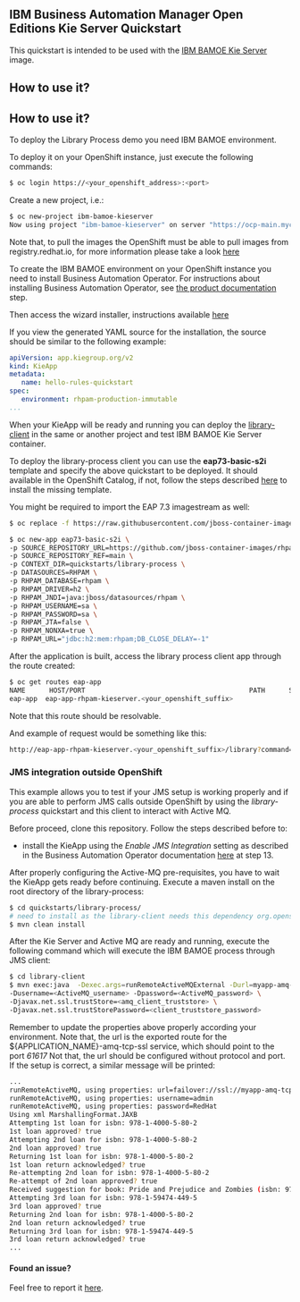 ## IBM Business Automation Manager Open Editions Kie Server Quickstart

This quickstart is intended to be used with the [IBM BAMOE Kie Server](https://github.com/jboss-container-images/rhpam-7-openshift-image/tree/8.0.3.GA/kieserver) image.

## How to use it?

## How to use it?

To deploy the Library Process demo you need IBM BAMOE environment.

To deploy it on your OpenShift instance, just execute the following commands:

```bash
$ oc login https://<your_openshift_address>:<port>
```

Create a new project, i.e.:

```bash
$ oc new-project ibm-bamoe-kieserver
Now using project "ibm-bamoe-kieserver" on server "https://ocp-main.mycloud.com:8443".
```

Note that, to pull the images the OpenShift must be able to pull images from registry.redhat.io, for more information
please take a look [here](https://access.redhat.com/RegistryAuthentication)

To create the IBM BAMOE environment on your OpenShift instance you need to install Business Automation Operator.
For instructions about installing Business Automation Operator, see [the product documentation](https://access.redhat.com/documentation/en-us/red_hat_process_automation_manager/7.13/html/deploying_red_hat_process_automation_manager_on_red_hat_openshift_container_platform/operator-con_openshift-operator#operator-subscribe-proc_openshift-operator) step.

Then access the wizard installer, instructions available [here](https://access.redhat.com/documentation/en-us/red_hat_process_automation_manager/7.13/html/deploying_red_hat_process_automation_manager_on_red_hat_openshift_container_platform/operator-con_openshift-operator#operator-environment-deploy-assy_openshift-operator)

If you view the generated YAML source for the installation, the source should be similar to the following example:

```yaml
apiVersion: app.kiegroup.org/v2
kind: KieApp
metadata:
   name: hello-rules-quickstart
spec:
   environment: rhpam-production-immutable
...
```

When your KieApp will be ready and running you can deploy the [library-client](library-client) in the same or another project and test IBM BAMOE Kie Server container.

To deploy the library-process client you can use the **eap73-basic-s2i** template and specify the above quickstart to be deployed. It should available in the OpenShift Catalog,
if not, follow the steps described [here](https://github.com/jboss-container-images/jboss-eap-7-openshift-image/blob/eap73/README.adoc) to install the missing template.

You might be required to import the EAP 7.3 imagestream as well:
```bash
$ oc replace -f https://raw.githubusercontent.com/jboss-container-images/jboss-eap-7-openshift-image/eap73/templates/eap73-image-stream.json -n openshift
```

```bash
$ oc new-app eap73-basic-s2i \
-p SOURCE_REPOSITORY_URL=https://github.com/jboss-container-images/rhpam-7-openshift-image.git \
-p SOURCE_REPOSITORY_REF=main \
-p CONTEXT_DIR=quickstarts/library-process \
-p DATASOURCES=RHPAM \
-p RHPAM_DATABASE=rhpam \
-p RHPAM_DRIVER=h2 \
-p RHPAM_JNDI=java:jboss/datasources/rhpam \
-p RHPAM_USERNAME=sa \
-p RHPAM_PASSWORD=sa \
-p RHPAM_JTA=false \
-p RHPAM_NONXA=true \
-p RHPAM_URL="jdbc:h2:mem:rhpam;DB_CLOSE_DELAY=-1"
```


After the application is built, access the library process client app through the route created:

```bash
$ oc get routes eap-app
NAME      HOST/PORT                                         PATH      SERVICES   PORT      TERMINATION   WILDCARD
eap-app  eap-app-rhpam-kieserver.<your_openshift_suffix>               eap-app    <all>                   None
```

Note that this route should be resolvable.

And example of request would be something like this:

```bash
http://eap-app-rhpam-kieserver.<your_openshift_suffix>/library?command=runRemoteRest&protocol=http&host=myapp-kieserver&port=8080&username=adminUser&password=RedHat
```


### JMS integration outside OpenShift

This example allows you to test if your JMS setup is working properly and if you are able to perform JMS calls outside OpenShift
by using the *library-process* quickstart and this client to interact with Active MQ.

Before proceed, clone this repository.
Follow the steps described before to:
- install the KieApp using the *Enable JMS Integration* setting as described in the  Business Automation Operator documentation [here](https://access.redhat.com/documentation/en-us/red_hat_process_automation_manager/7.13/html/deploying_red_hat_process_automation_manager_on_red_hat_openshift_container_platform/operator-con_openshift-operator#operator-deploy-kieserver-proc_openshift-operator) at step 13.


After properly configuring the Active-MQ pre-requisites, you have to wait the KieApp gets ready before continuing.
Execute a maven install on the root directory of the library-process:
```sh
$ cd quickstarts/library-process/
# need to install as the library-client needs this dependency org.openshift.quickstarts:rhpam-kieserver-library:jar
$ mvn clean install
```

After the Kie Server and Active MQ are ready and running, execute the following command which will execute the IBM BAMOE process
through JMS client:
```bash
$ cd library-client
$ mvn exec:java  -Dexec.args=runRemoteActiveMQExternal -Durl=myapp-amq-tcp-ssl-kieserver.apps.test.cloud \
-Dusername=<ActiveMQ_username> -Dpassword=<ActiveMQ_password> \
-Djavax.net.ssl.trustStore=<amq_client_truststore> \
-Djavax.net.ssl.trustStorePassword=<client_truststore_password>
```

Remember to update the properties above properly according your environment. Note that, the url is the exported route for the
${APPLICATION_NAME}-amq-tcp-ssl service, which should point to the port *61617*
Not that, the url should be configured without protocol and port.
If the setup is correct, a similar message will be printed:

```bash
...
runRemoteActiveMQ, using properties: url=failover://ssl://myapp-amq-tcp-ssl-kieserver.apps.test.cloud:443
runRemoteActiveMQ, using properties: username=admin
runRemoteActiveMQ, using properties: password=RedHat
Using xml MarshallingFormat.JAXB
Attempting 1st loan for isbn: 978-1-4000-5-80-2
1st loan approved? true
Attempting 2nd loan for isbn: 978-1-4000-5-80-2
2nd loan approved? true
Returning 1st loan for isbn: 978-1-4000-5-80-2
1st loan return acknowledged? true
Re-attempting 2nd loan for isbn: 978-1-4000-5-80-2
Re-attempt of 2nd loan approved? true
Received suggestion for book: Pride and Prejudice and Zombies (isbn: 978-1-59474-449-5)
Attempting 3rd loan for isbn: 978-1-59474-449-5
3rd loan approved? true
Returning 2nd loan for isbn: 978-1-4000-5-80-2
2nd loan return acknowledged? true
Returning 3rd loan for isbn: 978-1-59474-449-5
3rd loan return acknowledged? true
...
```

#### Found an issue?
Feel free to report it [here](https://github.com/jboss-container-images/rhpam-7-openshift-image/issues/new).
